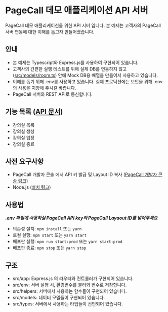 # PageCall 데모 애플리케이션 API 서버

PageCall 데모 애플리케이션을 위한 API 서버 입니다. 본 예제는 고객사의 PageCall 서버 연동에 대한 이해를 돕고자 만들어졌습니다.

## 안내

- 본 예제는 Typescript와 Express.js를 사용하여 구현되어 있습니다.
- 고객사의 간편한 실행 테스트를 위해 실제 DB를 연동하지 않고 ([src/models/room.ts](./src/models/room.ts)) 안에 Mock DB용 배열을 만들어서 사용하고 있습니다.
- 이해를 돕기 위해 .env를 사용하고 있습니다. 실제 프로덕션에는 보안을 위해 .env의 사용을 지양해 주시길 바랍니다.
- PageCall 서버와 REST API로 통신합니다.

## 기능 목록 ([API 문서](API.md))

- 강의실 목록
- 강의실 생성
- 강의실 입장
- 강의실 종료

## 사전 요구사항

- PageCall 개발자 콘솔 에서 API 키 발급 및 Layout ID 복사 ([PageCall 개발자 콘솔 링크](https://console.pagecall.net/))
- Node.js ([설치 링크](https://nodejs.org/ko/download/))
  
## 사용법
***.env 파일에 사용하실 PageCall API key와 PageCall Layaout ID를 넣어주세요***
- 의존성 설치: ```npm install``` 또는 ```yarn```
- 로컬 실행: ```npm start``` 또는 ```yarn start```
- 배포판 실행: ```npm run start:prod``` 또는 ```yarn start:prod```
- 배포판 종료: ```npm stop``` 또는 ```yarn stop```

## 구조

- src/app: Express.js 의 라우터와 컨트롤러가 구현되어 있습니다.
- src/env: 서버 실행 시, 환경변수를 불러와 변수로 저장합니다.
- src/helpers: 서버에서 사용하는 함수들이 구현되어 있습니다.
- src/models: 데이터 모델들이 구현되어 있습니다.
- src/types: 서버에서 사용하는 타입들이 선언되어 있습니다.